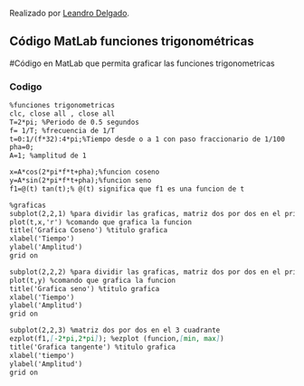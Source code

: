 Realizado por [Leandro Delgado](https://instagram.com/leandrodelgado/).
## Código MatLab funciones trigonométricas

#Código en MatLab que permita graficar las funciones trigonometricas
### Codigo



```markdown
%funciones trigonometricas
clc, close all , close all
T=2*pi; %Periodo de 0.5 segundos
f= 1/T; %frecuencia de 1/T
t=0:1/(f*32):4*pi;%Tiempo desde o a 1 con paso fraccionario de 1/100
pha=0;
A=1; %amplitud de 1

x=A*cos(2*pi*f*t+pha);%funcion coseno
y=A*sin(2*pi*f*t+pha);%funcion seno
f1=@(t) tan(t);% @(t) significa que f1 es una funcion de t

%graficas
subplot(2,2,1) %para dividir las graficas, matriz dos por dos en el primer cuadrante
plot(t,x,'r') %comando que grafica la funcion
title('Grafica Coseno') %titulo grafica
xlabel('Tiempo')
ylabel('Amplitud')
grid on

subplot(2,2,2) %para dividir las graficas, matriz dos por dos en el primer cuadrante
plot(t,y) %comando que grafica la funcion
title('Grafica seno') %titulo grafica
xlabel('Tiempo')
ylabel('Amplitud')
grid on

subplot(2,2,3) %matriz dos por dos en el 3 cuadrante
ezplot(f1,[-2*pi,2*pi]); %ezplot (funcion,[min, max])
title('Grafica tangente') %titulo grafica
xlabel('tiempo')
ylabel('Amplitud')
grid on

```




